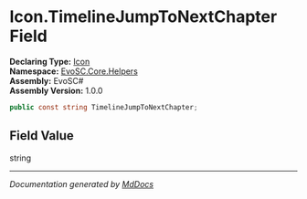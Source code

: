 ﻿<!--  
  <auto-generated>   
    The contents of this file were generated by a tool.  
    Changes to this file may be list if the file is regenerated  
  </auto-generated>   
-->

# Icon.TimelineJumpToNextChapter Field

**Declaring Type:** [Icon](../index.md)  
**Namespace:** [EvoSC.Core.Helpers](../../index.md)  
**Assembly:** EvoSC\#  
**Assembly Version:** 1.0.0

```csharp
public const string TimelineJumpToNextChapter;
```

## Field Value

string

___

*Documentation generated by [MdDocs](https://github.com/ap0llo/mddocs)*
